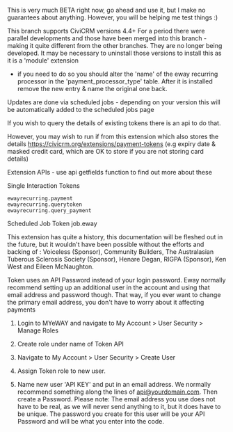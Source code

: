 This is very much BETA right now, go ahead and use it, but I make no guarantees about anything.
However, you will be helping me test things :)

This branch supports CiviCRM versions 4.4+ For a period there were parallel developments and those
have been merged into this branch - making it quite different from the other branches. They are no longer
being developed. It may be necessary to uninstall those versions to install this as it is a 'module' extension
- if you need to do so you should alter the 'name' of the eway recurring processor in the 'payment_processor_type'
table. After it is installed remove the new entry & name the original one back.

Updates are done via scheduled jobs - depending on your version this will be automatically added to the scheduled jobs page

If you wish to query the details of existing tokens there is an api to do that.

However, you may wish to run if from this extension which also stores the details https://civicrm.org/extensions/payment-tokens
(e.g expiry date & masked credit card, which are OK to store if you are not storing card details)

Extension APIs - use api getfields function to find out more about these

  Single Interaction Tokens

    ewayrecurring.payment
    ewayrecurring.querytoken
    ewayrecurring.query_payment

  Scheduled Job Token
    job.eway

This extension has quite a history, this documentation will be fleshed out in the future, but it wouldn't have been possible without the efforts and backing of : Voiceless (Sponsor), Community Builders, The Australasian Tuberous Sclerosis Society (Sponsor), Henare Degan, RIGPA (Sponsor), Ken West and Eileen McNaughton.

Token uses an API Password instead of your login password. 
Eway normally recommend setting up an additional user in the account and using that email address and password though.
That way, if you ever want to change the primary email address, you don't have to worry about it affecting payments

1. Login to MYeWAY and navigate to My Account > User Security > Manage Roles

2. Create role under name of Token API

3. Navigate to My Account > User Security > Create User

4. Assign Token role to new user.

5. Name new user 'API KEY' and put in an email address.
We normally recommend something along the lines of api@yourdomain.com.
Then create a Password.
Please note: The email address you use does not have to be real, as we will never send anything to it, but it does have to be unique.
The password you create for this user will be your API Password and will be what you enter into the code.
